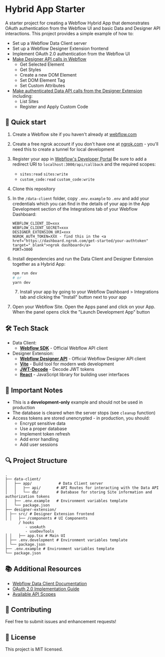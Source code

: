 # Hybrid App Starter

A starter project for creating a Webflow Hybrid App that demonstrates OAuth authentication from the Webflow UI and basic Data and Designer API interactions. This project provides a simple example of how to:

- Set up a Webflow Data Client server
- Set up a Webflow Designer Extension frontend
- Implement OAuth 2.0 authentication from the Webflow UI
- <a href="https://developers.webflow.com/designer/reference/introduction" target="_blank">Make Designer API calls in Webflow</a>
  - Get Selected Element
  - Get Styles
  - Create a new DOM Element
  - Set DOM Element Tag
  - Set Custom Attributes
- <a href="https://developers.webflow.com/data/reference/rest-introduction" target="_blank">Make authenticated Data API calls from the Designer Extension</a> including:
  - List Sites
  - Register and Apply Custom Code

## 🚀 Quick start

1. Create a Webflow site if you haven't already at <a href="https://webflow.com" target="_blank">webflow.com</a>

2. Create a free ngrok account if you don't have one at <a href="https://ngrok.com" target="_blank">ngrok.com</a> - you'll need this to create a tunnel for local development

3. Register your app in <a href="https://developers.webflow.com/v2.0.0/data/docs/register-an-app" target="_blank">Webflow's Developer Portal</a> Be sure to add a redirect URI to `localhost:3000/api/callback` and the required scopes:

   - `sites:read` `sites:write`
   - `custom_code:read` `custom_code:write`

4. Clone this repository

5. In the `/data-client` folder, copy `.env.example` to `.env` and add your credentials which you can find in the details of your app in the App Development section of the Integrations tab of your Webflow Dashboard:

   ```env
   WEBFLOW_CLIENT_ID=xxx
   WEBFLOW_CLIENT_SECRET=xxx
   DESIGNER_EXTENSION_URI=xxx
   NGROK_AUTH_TOKEN=XXX - find this in the <a href="https://dashboard.ngrok.com/get-started/your-authtoken" target="_blank">ngrok dashboard</a>
   PORT=3000
   ```

6. Install dependencies and run the Data Client and Designer Extension together as a Hybrid App:

   ```bash
   npm run dev
   # or
   yarn dev
   ```

   7. Install your app by going to your Webflow Dashboard > Integrations tab and clicking the "Install" button next to your app

7. Open your Webflow Site. Open the Apps panel and click on your App. When the panel opens click the "Launch Development App" button

## 🛠️ Tech Stack

- Data Client:
  - **<a href="https://github.com/webflow/js-webflow-api" target="_blank">Webflow SDK</a>** - Official Webflow API client
- Designer Extension:
  - **<a href="https://www.npmjs.com/package/@webflow/designer-extension-typings?activeTab=readme" target="_blank">Webflow Designer API</a>** - Official Webflow Designer API client
  - **<a href="https://vitejs.dev/" target="_blank">Vite</a>** - Build tool for modern web development
  - **<a href="https://github.com/auth0/jwt-decode" target="_blank">JWT-Decode</a>** - Decode JWT tokens
  - **<a href="https://reactjs.org/" target="_blank">React</a>** - JavaScript library for building user interfaces

## 📝 Important Notes

- This is a **development-only** example and should not be used in production
- The database is cleared when the server stops (see `cleanup` function)
- Access tokens are stored unencrypted - in production, you should:
  - Encrypt sensitive data
  - Use a proper database
  - Implement token refresh
  - Add error handling
  - Add user sessions

## 🔍 Project Structure

```
.
├── data-client/
│   ├── app/            # Data Client server
│   │   ├── api/       # API Routes for interacting with the Data API
│   │   └── db/        # Database for storing Site information and authorization tokens
│   ├── .env.example   # Environment variables template
│   └── package.json
├── designer-extension/
│ ├── src/ # Designer Extension frontend
│ │   ├── /components # UI Components
      / hooks
         - useAuth
         - useDevTools
│ │   ├── app.tsx # Main UI
│ ├── .env.development # Environment variables template
│ └── package.json
├── .env.example # Environment variables template
└── package.json
```

## 📚 Additional Resources

- <a href="https://developers.webflow.com/v2.0.0/data/docs/getting-started-data-clients" target="_blank">Webflow Data Client Documentation</a>
- <a href="https://developers.webflow.com/v2.0.0/data/docs/oauth" target="_blank">OAuth 2.0 Implementation Guide</a>
- <a href="https://developers.webflow.com/v2.0.0/data/reference/scopes" target="_blank">Available API Scopes</a>

## 🤝 Contributing

Feel free to submit issues and enhancement requests!

## 📄 License

This project is MIT licensed.
